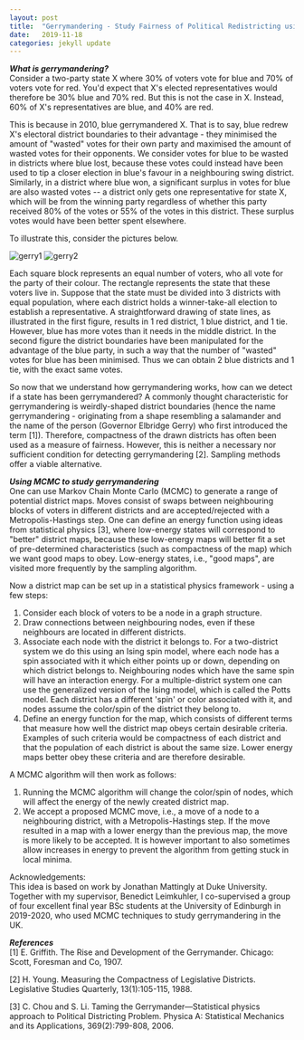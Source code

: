 ```yaml
---
layout: post
title:  "Gerrymandering - Study Fairness of Political Redistricting using MCMC"
date:   2019-11-18 
categories: jekyll update
---
```


***What is gerrymandering?*** <br>
Consider a two-party state X where 30% of voters vote for blue and 70% of voters vote for red. You'd expect that X's elected representatives would therefore be 30% blue and 70% red. But this is not the case in X. Instead, 60% of X's representatives are blue, and 40% are red.

This is because in 2010, blue gerrymandered X. That is to say, blue redrew X's electoral district boundaries to their advantage - they minimised the amount of "wasted" votes for their own party and maximised the amount of wasted votes for their opponents. We consider votes for blue to be wasted in districts where blue lost, because these votes could instead have been used to tip a closer election in blue's favour in a neighbouring swing district. Similarly, in a district where blue won, a significant surplus in votes for blue are also wasted votes -- a district only gets one representative for state X, which will be from the winning party regardless of whether this party received 80% of the votes or 55% of the votes in this district. These surplus votes would have been better spent elsewhere. 

To illustrate this, consider the pictures below.

![gerry1]({{TiffanyVlaar.github.io}}/pics/gerry1.png)
![gerry2]({{TiffanyVlaar.github.io}}/pics/gerry2.png)

Each square block represents an equal number of voters, who all vote for the party of their colour. The rectangle represents the state that these voters live in. Suppose that the state must be divided into 3 districts with equal population, where each district holds a winner-take-all election to establish a representative. A straightforward drawing of state lines, as illustrated in the first figure, results in 1 red district, 1 blue district, and 1 tie. However, blue has more votes than it needs in the middle district. In the second figure the district boundaries have been manipulated for the advantage of the blue party, in such a way that the number of "wasted" votes for blue has been minimised. Thus we can obtain 2 blue districts and 1 tie, with the exact same votes.

So now that we understand how gerrymandering works, how can we detect if a state has been gerrymandered? A commonly thought characteristic for gerrymandering is weirdly-shaped district boundaries (hence the name gerrymandering - originating from a shape resembling a salamander and the name of the person (Governor Elbridge Gerry) who first introduced the term [1]). Therefore, compactness of the drawn districts has often been used as a measure of fairness. However, this is neither a necessary nor sufficient condition for detecting gerrymandering [2]. Sampling methods offer a viable alternative. 

***Using MCMC to study gerrymandering*** <br>
One can use Markov Chain Monte Carlo (MCMC) to generate a range of potential district maps. Moves consist of swaps between neighbouring blocks of voters in different districts and are accepted/rejected with a Metropolis-Hastings step. One can define an energy function using ideas from statistical physics [3], where low-energy states will correspond to "better" district maps, because these low-energy maps will better fit a set of pre-determined characteristics (such as compactness of the map) which we want good maps to obey. Low-energy states, i.e., "good maps", are visited more frequently by the sampling algorithm. 

Now a district map can be set up in a statistical physics framework - using a few steps:
<ol>
<li> Consider each block of voters to be a node in a graph structure. </li>
<li> Draw connections between neighbouring nodes, even if these neighbours are located in different districts. </li>
<li> Associate each node with the district it belongs to. For a two-district system we do this using an Ising spin model, where each node has a spin associated with it which either points up or down, depending on which district belongs to. Neighbouring nodes which have the same spin will have an interaction energy. For a multiple-district system one can use the generalized version of the Ising model, which is called the Potts model. Each district has a different 'spin' or color associated with it, and nodes assume the color/spin of the district they belong to. </li>
<li> Define an energy function for the map, which consists of different terms that measure how well the district map obeys certain desirable criteria. Examples of such criteria would be compactness of each district and that the population of each district is about the same size. Lower energy maps better obey these criteria and are therefore desirable. </li>
</ol>

A MCMC algorithm will then work as follows:
<ol>
<li> Running the MCMC algorithm will change the color/spin of nodes, which will affect the energy of the newly created district map. </li>
<li> We accept a proposed MCMC move, i.e., a move of a node to a neighbouring district, with a Metropolis-Hastings step. If the move resulted in a map with a lower energy than the previous map, the move is more likely to be accepted. It is however important to also sometimes allow increases in energy to prevent the algorithm from getting stuck in local minima. </li>
</ol>

Acknowledgements: <br>
This idea is based on work by Jonathan Mattingly at Duke University. <br>
Together with my supervisor, Benedict Leimkuhler, I co-supervised a group of four excellent final year BSc students at the University of Edinburgh in 2019-2020, who used MCMC techniques to study gerrymandering in the UK.

***References*** <br>
[1] E. Griffith. The Rise and Development of the Gerrymander. Chicago: Scott, Foresman and Co, 1907.

[2] H. Young. Measuring the Compactness of Legislative Districts. Legislative Studies Quarterly, 13(1):105-115, 1988.

[3] C. Chou and S. Li. Taming the Gerrymander—Statistical physics approach to Political Districting Problem. Physica A: Statistical Mechanics and its Applications, 369(2):799-808, 2006.

